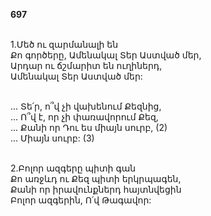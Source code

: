 **697**

\
1.Մեծ ու զարմանալի են\
Քո գործերը, Ամենակալ Տեր Աստված մեր,\
Արդար ու ճշմարիտ են ուղիներդ,\
Ամենակալ Տեր Աստված մեր:

\
 ... Տե՛ր, ո՞վ չի վախենում Քեզնից,\
 ... Ո՞վ է, որ չի փառավորում Քեզ,\
 ... Քանի որ Դու ես միայն սուրբ, (2)\
 ... Միայն սուրբ: (3)

\
2.Բոլոր ազգերը պիտի գան\
Քո առջևդ ու Քեզ պիտի երկրպագեն,\
Քանի որ իրավունքներդ հայտնվեցին\
Բոլոր ազգերին, Ո՛վ Թագավոր:
